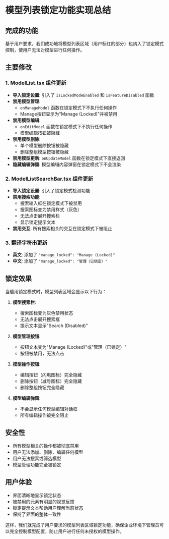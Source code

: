 # 模型列表锁定功能实现总结

## 完成的功能

基于用户要求，我们成功地将模型列表区域（用户标红的部分）也纳入了锁定模式控制，使用户无法对模型进行任何操作。

## 主要修改

### 1. ModelList.tsx 组件更新
- **导入锁定设置**: 引入了 `isLockedModeEnabled` 和 `isFeatureDisabled` 函数
- **禁用模型管理**: 
  - `onManageModel` 函数在锁定模式下不执行任何操作
  - Manage按钮显示为"Manage (Locked)"并被禁用
- **禁用模型编辑**: 
  - `onEditModel` 函数在锁定模式下不执行任何操作
  - 模型编辑按钮被隐藏
- **禁用模型删除**: 
  - 单个模型删除按钮被隐藏
  - 删除整组模型按钮被隐藏
- **禁用模型更新**: `onUpdateModel` 函数在锁定模式下直接返回
- **隐藏编辑弹窗**: 模型编辑内容弹窗在锁定模式下不会渲染

### 2. ModelListSearchBar.tsx 组件更新
- **导入锁定设置**: 引入了锁定模式检测功能
- **禁用搜索功能**: 
  - 搜索输入框在锁定模式下被禁用
  - 搜索图标变为禁用样式（灰色）
  - 无法点击展开搜索栏
  - 显示锁定提示文本
- **禁用交互**: 所有搜索相关的交互在锁定模式下被阻止

### 3. 翻译字符串更新
- **英文**: 添加了 `"manage_locked": "Manage (Locked)"`
- **中文**: 添加了 `"manage_locked": "管理（已锁定）"`

## 锁定效果

当启用锁定模式时，模型列表区域会显示以下行为：

1. **模型搜索栏**: 
   - 搜索图标变为灰色禁用状态
   - 无法点击展开搜索框
   - 提示文本显示"Search (Disabled)"

2. **模型管理按钮**: 
   - 按钮文本变为"Manage (Locked)"或"管理（已锁定）"
   - 按钮被禁用，无法点击

3. **模型操作按钮**: 
   - 编辑按钮（闪电图标）完全隐藏
   - 删除按钮（减号图标）完全隐藏
   - 删除整组按钮完全隐藏

4. **模型编辑弹窗**: 
   - 不会显示任何模型编辑对话框
   - 所有编辑操作被完全阻止

## 安全性

- 所有模型相关的操作都被彻底禁用
- 用户无法添加、删除、编辑任何模型
- 用户无法搜索或筛选模型
- 模型管理功能完全被锁定

## 用户体验

- 界面清晰地显示锁定状态
- 被禁用的元素有明显的视觉反馈
- 锁定提示文本帮助用户理解当前状态
- 保持了界面的整体一致性

这样，我们就完成了用户要求的模型列表区域锁定功能，确保企业环境下管理员可以完全控制模型配置，防止用户进行任何未授权的模型操作。 